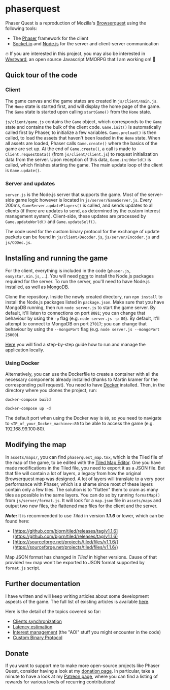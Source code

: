 # phaserquest

Phaser Quest is a reproduction of Mozilla's [Browserquest](http://browserquest.mozilla.org/) using the following tools:
- The [Phaser](https://phaser.io/) framework for the client 
- [Socket.io](http://socket.io/) and [Node.js](https://nodejs.org/en/) for the server and client-server communication

:fire: If you are interested in this project, you may also be interested in [Westward](https://github.com/Jerenaux/westward), an open source Javascript MMORPG that I am working on! :rocket:

## Quick tour of the code

### Client

The game canvas and the game states are created in `js/client/main.js`. The `Home` state is started first, and will display the home page
of the game. The `Game` state is started upon calling `startGame()` from the `Home` state. 

`js/client/game.js` contains the  `Game` object, which corresponds to the `Game` state and contains the bulk of the client code. 
`Game.init()` is automatically called first by Phaser, to initialize a few variables. `Game.preload()` is then called, to load the
assets that haven't been loaded in the `Home` state. When all assets are loaded, Phaser calls `Game.create()` where the basics of the game
are set up. At the end of `Game.create()`, a call is made to `Client.requestData()` (from `js/client/client.js`) to request initialization
data from the server. Upon reception of this data, `Game.initWorld()` is called, which finishes starting the game. The main update loop of the client is `Game.update()`. 

### Server and updates

`server.js` is the Node.js server that supports the game. Most of the server-side game logic however is located in `js/server/GameServer.js`. Every 200ms, `GameServer.updatePlayers()` is called, and sends updates to all clients (if there are updates to send, as determined by the custom interest management system). Client-side, these updates are processed by `Game.updateWorld()` and `Game.updateSelf()`. 

The code used for the custom binary protocol for the exchange of update packets can be found in `js/client/Decoder.js`, `js/server/Encoder.js` and `js/CODec.js`.

## Installing and running the game

For the client, everything is included in the code (`phaser.js`, `easystar.min.js`, ...). You will need [npm](https://www.npmjs.com/) to install the Node.js packages required for the server. To run the server, you'll need to have Node.js installed, as well as [MongoDB](https://www.mongodb.com/).

Clone the repository. Inside the newly created directory, run `npm install` to install the Node.js packages listed in `package.json`. Make sure that you have MongoDB running, then run `node server.js` to start the game server. 
By default, it'll listen to connections on port `8081`; you can change that behaviour by using the `-p` flag (e.g. `node server.js -p 80`). 
By default, it'll attempt to connect to MongoDB on port `27017`; you can change that behaviour by using the `--mongoPort` flag (e.g. `node server.js --mongoPort 25000`).

[Here](GETTING_STARTED.md) you will find a step-by-step guide how to run and manage the application locally.

### Using Docker

Alternatively, you can use the Dockerfile to create a container with all the necessary components already installed (thanks to Martin kramer for the corresponding pull request). You need to have [Docker](https://www.docker.com) installed. Then, in the directory where you clones the project, run:

```
docker-compose build
```
```
docker-compose up -d
```

The default port when using the Docker way is `80`, so you need to navigate to `<IP_of_your_Docker_machine>:80` to be able to access the game (e.g. 192.168.99.100:80). 

## Modifying the map

In `assets/maps/`, you can find `phaserquest_map.tmx`, which is the Tiled file of the map of the game, to be edited with the [Tiled Map Editor](http://www.mapeditor.org/). One you have made modifications in the Tiled file, you need to export it as a JSON file. But that file will contain a lot of layers, a legacy from how the original Browserquest map was designed. A lot of layers will translate to a very poor performance with Phaser, which is a shame since most of these layers contain only a few tiles. The solution is to "flatten" them to cram as many tiles as possible in the same layers. You can do so by running `formatMap()` from `js/server/format.js`. It will look for a `map.json` file in `assets/maps` and output two new files, the flattened map files for the client and the server.

***Note:*** It is recommended to use _Tiled_ in version ***1.1.6*** or lower, which can be found here:

- [https://github.com/bjorn/tiled/releases/tag/v1.1.6](https://github.com/bjorn/tiled/releases/tag/v1.1.6)
- [https://sourceforge.net/projects/tiled/files/v1.1.6/](https://sourceforge.net/projects/tiled/files/v1.1.6/)

Map JSON format has changed in _Tiled_ in higher versions. Cause of that provided `tmx` map won't be exported to JSON format supported by `format.js` script.

## Further documentation

I have written and will keep writing articles about some development aspects of the game. The full list of existing articles is available [here](http://www.dynetisgames.com/tag/phaser-quest/).

Here is the detail of the topics covered so far:
- [Clients synchronization](http://www.dynetisgames.com/2017/03/19/client-updates-phaser-quest/)
- [Latency estimation](http://www.dynetisgames.com/2017/03/19/latency-estimation-phaser-quest/)
- [Interest management](http://www.dynetisgames.com/2017/04/05/interest-management-mog/) (the "AOI" stuff you might encounter in the code)
- [Custom Binary Protocol](http://www.dynetisgames.com/2017/06/14/custom-binary-protocol-javascript/)

## Donate

If you want to support me to make more open-source projects like Phaser Quest, consider having a look at my [donation page](https://www.dynetisgames.com/donate/). In particular, take a minute to have a look at my [Patreon page](https://www.patreon.com/jeromerenaux), where you can find a listing of rewards for various levels of recurring contributions!
